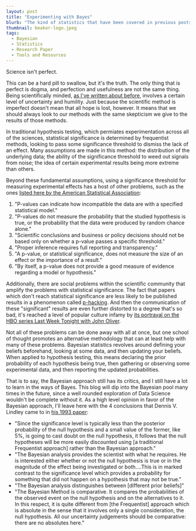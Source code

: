 ```yaml
---
layout: post
title: "Experimenting with Bayes"
blurb: "The kind of statistics that have been covered in previous posts has mostly been Frequentist statistics. This post goes into the basics of Bayesian statistics with a look at experimental design."
thumbnail: beaker-logo.jpeg
tags: 
  - Bayesian
  - Statistics
  - Research Paper
  - Tools and Resources
---
```


Science isn't perfect.

This can be a hard pill to swallow, but it's the truth. The only thing that is perfect is dogma, and perfection and usefulness are not the same thing. Being scientifically minded, [as I've written about before](http://www.datajourneyman.com/2016/02/08/being-scientifically-minded.html), involves a certain level of uncertainty and humility. Just because the scientific method is imperfect doesn't mean that all hope is lost, however. It means that we should always look to our methods with the same skepticism we give to the results of those methods.

In traditional hypothesis testing, which permiates experimentation across all of the sciences, statistical significance is determined by frequentist methods, looking to pass some significance threshold to dismiss the lack of an effect. Many assumptions are made in this method: the distribution of the underlying data; the ability of the significance threshold to weed out signals from noise; the idea of certain experimental results being more extreme than others.

Beyond these fundamental assumptions, using a significance threshold for measuring experimental effects has a host of other problems, such as the ones [listed here by the American Statistical Association](https://www.amstat.org/newsroom/pressreleases/P-ValueStatement.pdf): 

1. "P-values can indicate how incompatible the data are with a specified statistical model."
2. "P-values do not measure the probability that the studied hypothesis is true, or the probability that the data were produced by random chance alone."
3. "Scientific conclusions and business or policy decisions should not be based only on whether a p-value passes a specific threshold."
4. "Proper inference requires full reporting and transparency."
5. "A p-value, or statistical significance, does not measure the size of an effect or the importance of a result."
6. "By itself, a p-value does not provide a good measure of evidence regarding a model or hypothesis."

Additionally, there are social problems within the scientific community that amplify the problems with statistical significance. The fact that papers which don't reach statistical significance are less likely to be published results in a phenomenon called [p-hacking](http://www.vox.com/2016/3/15/11225162/p-value-simple-definition-hacking). And then the communication of these "significant" results are even further distorted to a degree that's so bad, it's reached a level of popular culture infamy by [its portrayal on the HBO series
Last Week Tonight with John Oliver](https://youtube.com/watch?v=0Rnq1NpHdmw).

Not all of these problems can be done away with all at once, but one school of thought promotes an alternative methodology that can at least help with many of these problems. Bayesian statistics revolves around defining your beliefs beforehand, looking at some data, and then updating your beliefs. When applied to hypothesis testing, this means declaring the prior probability of each hypothesis being true, then gathering or observing some experimental data, and then reporting the updated probabilities. 

That is to say, the Bayesian approach still has its critics, and I still have a lot to learn in the ways of Bayes. This blog will dip into the Bayesian pool many times in the future, since a well rounded exploration of Data Science wouldn't be complete without it. As a high level opinion in favor of the Bayesian approach, I'll leave here with the 4 conclusions that Dennis V. Lindley came to in [his 1993 paper](http://www.datajourneyman.com/pdf/bayes-intro-1.pdf):

- "Since the significance level is typically less than the posterior probability of the null hypothesis and a small value of the former, like 5%, is going to cast doubt on the null hypothesis, it follows that the null hypotheses will be more easily discounted using [a traditional Frequentist approach] rather than the Bayesian approach."
- "The Bayesian analysis provides the scientist with what he requires. He is interested either whether or not the null hypothesis is true or in the magnitude of the effect being investigated or both....This is in marked contrast to the significance level which provides a probability for something that did not happen on a hypothesis that may not be true."
- "The Bayesian analysis distinguishes between [different prior beliefs]"
- "The Bayesian Method is comparative. It compares the probabilities of the observed event on the null hypothesis and on the alternatives to it. In this respect, it is quite different from [the Frequentist] approach which is absolute in the sense that it involves only a single consideration, the null hypothesis. All our uncertainty judgements should be comparative: there are no absolutes here."
